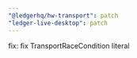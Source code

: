 ```yaml
---
"@ledgerhq/hw-transport": patch
"ledger-live-desktop": patch
---
```


fix: fix TransportRaceCondition literal

